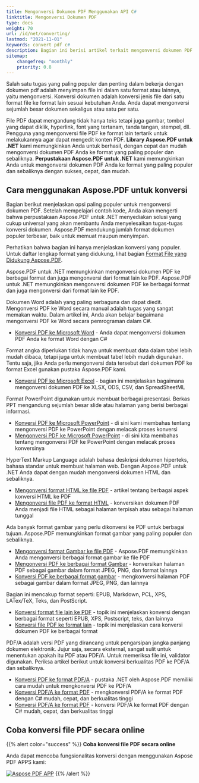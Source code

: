 ```yaml
---
title: Mengonversi Dokumen PDF Menggunakan API C#
linktitle: Mengonversi Dokumen PDF
type: docs
weight: 70
url: /id/net/converting/
lastmod: "2021-11-01"
keywords: convert pdf c#
description: Bagian ini berisi artikel terkait mengonversi dokumen PDF dalam berbagai format menggunakan C# atau .NET dengan menggunakan API format file PDF.
sitemap:
    changefreq: "monthly"
    priority: 0.8
---
```


Salah satu tugas yang paling populer dan penting dalam bekerja dengan dokumen pdf adalah menyimpan file ini dalam satu format atau lainnya, yaitu mengonversi. Konversi dokumen adalah konversi jenis file dari satu format file ke format lain sesuai kebutuhan Anda. Anda dapat mengonversi sejumlah besar dokumen sekaligus atau satu per satu.

File PDF dapat mengandung tidak hanya teks tetapi juga gambar, tombol yang dapat diklik, hyperlink, font yang tertanam, tanda tangan, stempel, dll. Pengguna yang mengonversi file PDF ke format lain tertarik untuk melakukannya agar dapat mengedit konten PDF.
**Library Aspose.PDF untuk .NET** kami memungkinkan Anda untuk berhasil, dengan cepat dan mudah mengonversi dokumen PDF Anda ke format yang paling populer dan sebaliknya.
**Perpustakaan Aspose.PDF untuk .NET** kami memungkinkan Anda untuk mengonversi dokumen PDF Anda ke format yang paling populer dan sebaliknya dengan sukses, cepat, dan mudah.

## Cara menggunakan Aspose.PDF untuk konversi

Bagian berikut menjelaskan opsi paling populer untuk mengonversi dokumen PDF.
Setelah mempelajari contoh kode, Anda akan mengerti bahwa perpustakaan Aspose.PDF untuk .NET menyediakan solusi yang cukup universal yang akan membantu Anda menyelesaikan tugas-tugas konversi dokumen.
Aspose.PDF mendukung jumlah format dokumen populer terbesar, baik untuk memuat maupun menyimpan.

Perhatikan bahwa bagian ini hanya menjelaskan konversi yang populer.
Untuk daftar lengkap format yang didukung, lihat bagian [Format File yang Didukung Aspose.PDF](https://docs.aspose.com/pdf/net/supported-file-formats/).

Aspose.PDF untuk .NET memungkinkan mengonversi dokumen PDF ke berbagai format dan juga mengonversi dari format lain ke PDF.
Aspose.PDF untuk .NET memungkinkan mengonversi dokumen PDF ke berbagai format dan juga mengonversi dari format lain ke PDF.

Dokumen Word adalah yang paling serbaguna dan dapat diedit. Mengonversi PDF ke Word secara manual adalah tugas yang sangat memakan waktu. Dalam artikel ini, Anda akan belajar bagaimana mengonversi PDF ke Word secara pemrograman dalam C#.

- [Konversi PDF ke Microsoft Word](/pdf/id/net/convert-pdf-to-word/) - Anda dapat mengonversi dokumen PDF Anda ke format Word dengan C#

Format angka diperlukan tidak hanya untuk membuat data dalam tabel lebih mudah dibaca, tetapi juga untuk membuat tabel lebih mudah digunakan. Tentu saja, jika Anda perlu mengonversi data tersebut dari dokumen PDF ke format Excel gunakan pustaka Aspose.PDF kami.

- [Konversi PDF ke Microsoft Excel](/pdf/id/net/convert-pdf-to-excel/) - bagian ini menjelaskan bagaimana mengonversi dokumen PDF ke XLSX, ODS, CSV, dan SpreadSheetML

Format PowerPoint digunakan untuk membuat berbagai presentasi. Berkas PPT mengandung sejumlah besar slide atau halaman yang berisi berbagai informasi.

- [Konversi PDF ke Microsoft PowerPoint](/pdf/id/net/convert-pdf-to-powerpoint/) - di sini kami membahas tentang mengonversi PDF ke PowerPoint dengan melacak proses konversi
- [Mengonversi PDF ke Microsoft PowerPoint](/pdf/id/net/convert-pdf-to-powerpoint/) - di sini kita membahas tentang mengonversi PDF ke PowerPoint dengan melacak proses konversinya

HyperText Markup Language adalah bahasa deskripsi dokumen hiperteks, bahasa standar untuk membuat halaman web. Dengan Aspose.PDF untuk .NET Anda dapat dengan mudah mengonversi dokumen HTML dan sebaliknya.

- [Mengonversi format HTML ke file PDF](/pdf/id/net/convert-html-to-pdf/) - artikel tentang berbagai aspek konversi HTML ke PDF
- [Mengonversi file PDF ke format HTML](/pdf/id/net/convert-pdf-to-html/) - konversikan dokumen PDF Anda menjadi file HTML sebagai halaman terpisah atau sebagai halaman tunggal

Ada banyak format gambar yang perlu dikonversi ke PDF untuk berbagai tujuan. Aspose.PDF memungkinkan format gambar yang paling populer dan sebaliknya.

- [Mengonversi format Gambar ke file PDF](/pdf/id/net/convert-images-format-to-pdf/) - Aspose.PDF memungkinkan Anda mengonversi berbagai format gambar ke file PDF
- [Mengonversi PDF ke berbagai format Gambar](/pdf/id/net/convert-pdf-to-images-format/) - konversikan halaman PDF sebagai gambar dalam format JPEG, PNG, dan format lainnya
- [Konversi PDF ke berbagai format gambar](/pdf/id/net/convert-pdf-to-images-format/) - mengkonversi halaman PDF sebagai gambar dalam format JPEG, PNG, dan lainnya

Bagian ini mencakup format seperti: EPUB, Markdown, PCL, XPS, LATex/TeX, Teks, dan PostScript.

- [Konversi format file lain ke PDF](/pdf/id/net/convert-other-files-to-pdf/) - topik ini menjelaskan konversi dengan berbagai format seperti EPUB, XPS, Postscript, teks, dan lainnya
- [Konversi file PDF ke format lain](/pdf/id/net/convert-pdf-to-other-files/) - topik ini menjelaskan cara konversi dokumen PDF ke berbagai format

PDF/A adalah versi PDF yang dirancang untuk pengarsipan jangka panjang dokumen elektronik.
Jujur saja, secara eksternal, sangat sulit untuk menentukan apakah itu PDF atau PDF/A. Untuk memeriksa file ini, validator digunakan. Periksa artikel berikut untuk konversi berkualitas PDF ke PDF/A dan sebaliknya.

- [Konversi PDF ke format PDF/A](/pdf/id/net/convert-pdf-to-pdfa/) - pustaka .NET oleh Aspose.PDF memiliki cara mudah untuk mengkonversi PDF ke PDF/A
- [Konversi PDF/A ke format PDF](/pdf/id/net/convert-pdfa-to-pdf/) - mengkonversi PDF/A ke format PDF dengan C# mudah, cepat, dan berkualitas tinggi
- [Konversi PDF/A ke format PDF](/pdf/id/net/convert-pdfa-to-pdf/) - konversi PDF/A ke format PDF dengan C# mudah, cepat, dan berkualitas tinggi

## Coba konversi file PDF secara online

{{% alert color="success" %}}
**Coba konversi file PDF secara online**

Anda dapat mencoba fungsionalitas konversi dengan menggunakan Aspose PDF APPS kami:

[![Aspose PDF APP](app.png)](https://products.aspose.app/pdf/conversion)
{{% /alert %}}

